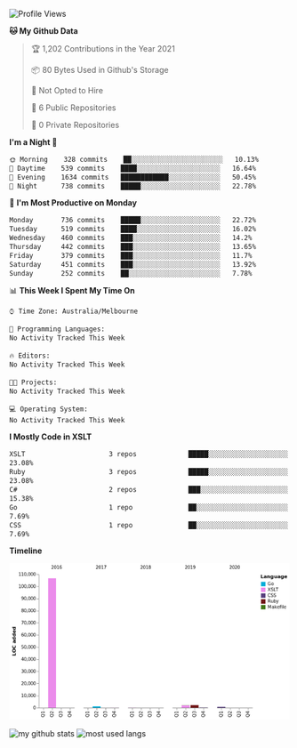 <!--START_SECTION:waka-->
![Profile Views](http://img.shields.io/badge/Profile%20Views-0-blue)

**🐱 My Github Data** 

> 🏆 1,202 Contributions in the Year 2021
 > 
> 📦 80 Bytes Used in Github's Storage 
 > 
> 🚫 Not Opted to Hire
 > 
> 📜 6 Public Repositories 
 > 
> 🔑 0 Private Repositories  
 > 
**I'm a Night 🦉** 

```text
🌞 Morning    328 commits    ██░░░░░░░░░░░░░░░░░░░░░░░   10.13% 
🌆 Daytime    539 commits    ████░░░░░░░░░░░░░░░░░░░░░   16.64% 
🌃 Evening    1634 commits   ████████████░░░░░░░░░░░░░   50.45% 
🌙 Night      738 commits    █████░░░░░░░░░░░░░░░░░░░░   22.78%

```
📅 **I'm Most Productive on Monday** 

```text
Monday       736 commits    █████░░░░░░░░░░░░░░░░░░░░   22.72% 
Tuesday      519 commits    ████░░░░░░░░░░░░░░░░░░░░░   16.02% 
Wednesday    460 commits    ███░░░░░░░░░░░░░░░░░░░░░░   14.2% 
Thursday     442 commits    ███░░░░░░░░░░░░░░░░░░░░░░   13.65% 
Friday       379 commits    ███░░░░░░░░░░░░░░░░░░░░░░   11.7% 
Saturday     451 commits    ███░░░░░░░░░░░░░░░░░░░░░░   13.92% 
Sunday       252 commits    ██░░░░░░░░░░░░░░░░░░░░░░░   7.78%

```


📊 **This Week I Spent My Time On** 

```text
⌚︎ Time Zone: Australia/Melbourne

💬 Programming Languages: 
No Activity Tracked This Week

🔥 Editors: 
No Activity Tracked This Week

🐱‍💻 Projects: 
No Activity Tracked This Week

💻 Operating System: 
No Activity Tracked This Week

```

**I Mostly Code in XSLT** 

```text
XSLT                     3 repos             █████░░░░░░░░░░░░░░░░░░░░   23.08% 
Ruby                     3 repos             █████░░░░░░░░░░░░░░░░░░░░   23.08% 
C#                       2 repos             ███░░░░░░░░░░░░░░░░░░░░░░   15.38% 
Go                       1 repo              ██░░░░░░░░░░░░░░░░░░░░░░░   7.69% 
CSS                      1 repo              ██░░░░░░░░░░░░░░░░░░░░░░░   7.69%

```


**Timeline**

![Chart not found](https://raw.githubusercontent.com/opoudjis/opoudjis/main/charts/bar_graph.png) 


<!--END_SECTION:waka-->


![my github stats](https://github-readme-stats.vercel.app/api?username=opoudjis&show_icons=true&theme=tokyonight&line_height=27)
![most used langs](https://github-readme-stats.vercel.app/api/top-langs/?username=opoudjis&hide=css,html&theme=tokyonight)

<!--
**opoudjis/opoudjis** is a ✨ _special_ ✨ repository because its `README.md` (this file) appears on your GitHub profile.

Here are some ideas to get you started:

- 🔭 I’m currently working on ...
- 🌱 I’m currently learning ...
- 👯 I’m looking to collaborate on ...
- 🤔 I’m looking for help with ...
- 💬 Ask me about ...
- 📫 How to reach me: ...
- 😄 Pronouns: ...
- ⚡ Fun fact: ...
-->

